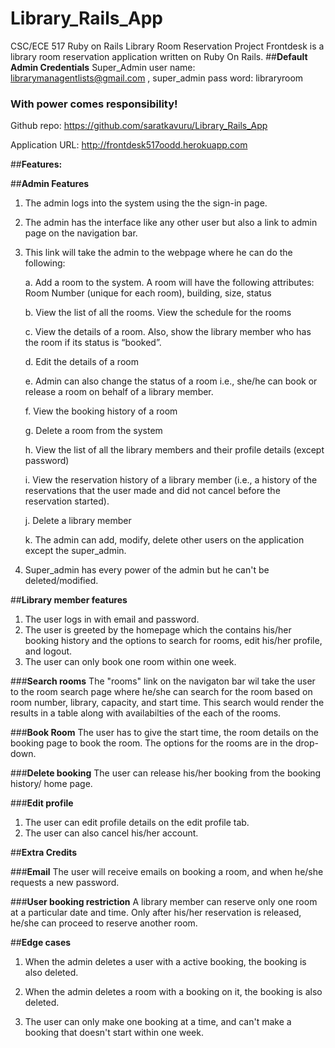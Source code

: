 # Library_Rails_App

CSC/ECE 517 Ruby on Rails Library Room Reservation Project
Frontdesk is a library room reservation application written on Ruby On Rails.
##**Default Admin Credentials**
Super_Admin user name: librarymanagentlists@gmail.com  , super_admin pass word: libraryroom
### With power comes responsibility! 

Github repo: https://github.com/saratkavuru/Library_Rails_App

Application URL: http://frontdesk517oodd.herokuapp.com

##**Features:**

##**Admin Features**
1. The admin logs into the system using the the sign-in page.
2. The admin has the interface like any other user but also a link to admin page on the navigation bar.
3. This link will take the admin to the webpage where he can do the following:

   a. Add a room to the system. A room will have the following attributes: Room Number (unique for each room), building, size, status

   b. View the list of all the rooms. View the schedule for the rooms

   c. View the details of a room. Also, show the library member who has the room if its status is “booked”.

   d. Edit the details of a room 

   e. Admin can also change the status of a room i.e., she/he can book or release a room on behalf of a library member. 

   f. View the booking history of a room

   g. Delete a room from the system

   h. View the list of all the library members and their profile details (except password)

   i. View the reservation history of a library member (i.e., a history of the reservations that the user made and did not cancel before the reservation started). 

   j. Delete a library member

   k. The admin can add, modify, delete other users on the application except the super_admin.

4. Super_admin has every power of the admin but he can't be deleted/modified.



##**Library member features**

1. The user logs in with email and password.
2. The user is greeted by the homepage which the contains his/her booking history and the options to search for rooms, edit his/her profile, and logout.
3. The user can only book one room within one week. 

###**Search rooms**
The "rooms" link on the navigaton bar wil take the user to the room search page where he/she can search for the room based on room number, library, capacity, and start time. This search would render the results in a table along with availabilties of the each of the rooms.

###**Book Room**
The user has to give the start time, the room details on the booking page to book the room. The options for the rooms are in the drop-down.

###**Delete booking**
The user can release his/her booking from the booking history/ home page.

###**Edit profile**
1. The user can edit profile details on the edit profile tab.
2. The user can also cancel his/her account.


##**Extra Credits**

###**Email**
The user will receive emails on booking a room, and when he/she requests a new password.

###**User booking restriction**
A library member can reserve only one room at a particular date and time. Only after his/her reservation is released, he/she can proceed to reserve another room. 


##**Edge cases**

1. When the admin deletes a user with a active booking, the booking is also deleted.

2. When the admin deletes a room with a booking on it, the booking is also deleted.

3. The user can only make one booking at a time, and can't make a booking that doesn't start within one week.



